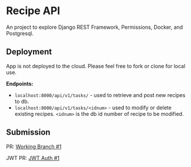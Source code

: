 # Recipe API

An project to explore Django REST Framework, Permissions, Docker, and Postgresql.

## Deployment

App is not deployed to the cloud. Please feel free to fork or clone for local use.

**Endpoints:**

* `localhost:8000/api/v1/tasks/` - used to retrieve and post new recipes to db.
* `localhost:8000/api/v1/tasks/<idnum>` - used to modify or delete existing recipes. `<idnum>` is the db id number of recipe to be modified.

## Submission

PR: [Working Branch #1](https://github.com/jstreifel-33/recipe-api/pull/1)

JWT PR: [JWT Auth #1](https://github.com/jstreifel-33/recipe-api/pull/2)